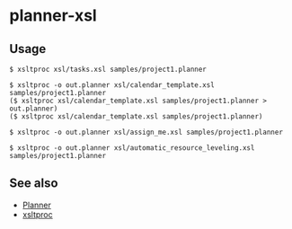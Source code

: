 # planner-xsl

## Usage
    $ xsltproc xsl/tasks.xsl samples/project1.planner

    $ xsltproc -o out.planner xsl/calendar_template.xsl samples/project1.planner
    ($ xsltproc xsl/calendar_template.xsl samples/project1.planner > out.planner)
    ($ xsltproc xsl/calendar_template.xsl samples/project1.planner)

    $ xsltproc -o out.planner xsl/assign_me.xsl samples/project1.planner

    $ xsltproc -o out.planner xsl/automatic_resource_leveling.xsl samples/project1.planner

## See also
- [Planner](https://wiki.gnome.org/Apps/Planner)
- [xsltproc](http://xmlsoft.org/XSLT/xsltproc2.html)
